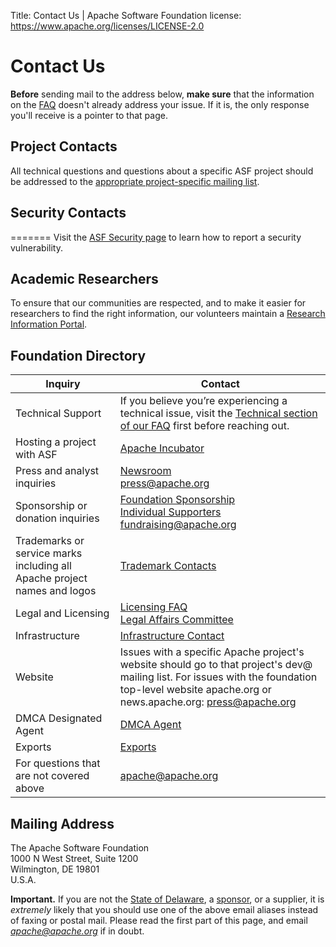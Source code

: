 Title: Contact Us | Apache Software Foundation
license: https://www.apache.org/licenses/LICENSE-2.0

# Contact Us

**Before** sending mail to the address below, **make sure** that  the information on the [FAQ](/foundation/faq) doesn't already address your issue. If it is, the only response you'll receive is a pointer
to that page.

## Project Contacts

All technical questions and questions about a specific ASF project should be addressed to the [appropriate project-specific mailing list](https://projects.apache.org/projects.html). 

## Security Contacts

=======
Visit the [ASF Security page](https://www.apache.org/security/) to learn how to report a security vulnerability.

## Academic Researchers

To ensure that our communities are respected, and to make it easier for researchers to find the right information, our volunteers maintain a [Research Information Portal](https://apache.org/research/).

## Foundation Directory


| Inquiry     | Contact |
| ----------- | ----------- |
| Technical Support      | If you believe you’re experiencing a technical issue, visit the [Technical section of our FAQ](/foundation/faq) first before reaching out.|
| Hosting a project with ASF      | [Apache Incubator](https://incubator.apache.org/)        |
| Press and analyst inquiries   | [Newsroom](/press/) <br> press@apache.org         |
| Sponsorship or donation inquiries     | [Foundation Sponsorship](/foundation/sponsorship.html) <br> [Individual Supporters](/foundation/individual-supporters) <br> fundraising@apache.org       |
| Trademarks or service marks including all Apache project names and logos   | [Trademark Contacts](/foundation/marks/contact)      |
| Legal and Licensing     | [Licensing FAQ](/foundation/license-faq.html) <br>  [Legal Affairs Committee](/legal/)      |
| Infrastructure     | [Infrastructure Contact](https://infra.apache.org/contact.html) |
| Website   | Issues with a specific Apache project's website should go to that project's dev@ mailing list. For issues with the foundation top-level website apache.org or news.apache.org: press@apache.org |
| DMCA Designated Agent     | [DMCA Agent](/legal/dmca.html)       |
| Exports     | [Exports](/licenses/exports/)       |
| For questions that are not covered above   | apache@apache.org      |

## Mailing Address

The Apache Software Foundation<br>
1000 N West Street, Suite 1200<br>
Wilmington, DE  19801<br>
U.S.A.<br>

**Important.** If you are not the [State of Delaware](records/),
a [sponsor](/foundation/sponsors), or a supplier, it is *extremely* likely that
you should use one of the above email aliases instead of faxing or postal mail.  Please read
the first part of this page, and email *apache@apache.org*
if in doubt.
